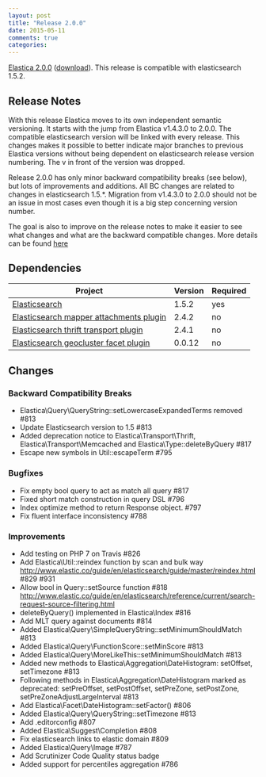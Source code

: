 ```yaml
---
layout: post
title: "Release 2.0.0"
date: 2015-05-11
comments: true
categories: 
---
```




[Elastica 2.0.0](https://github.com/ruflin/Elastica/tree/2.0.0) ([download](https://github.com/ruflin/Elastica/releases/tag/2.0.0)). This release is compatible with elasticsearch 1.5.2.

## Release Notes
With this release Elastica moves to its own independent semantic versioning. It starts with the jump from Elastica v1.4.3.0 to 2.0.0. The compatible elasticsearch version will be linked with every release. This changes makes it possible to better indicate major branches to previous Elastica versions without being dependent on elasticsearch release version numbering. The v in front of the version was dropped.

Release 2.0.0 has only minor backward compatibility breaks (see below), but lots of improvements and additions. All BC changes are related to changes in elasticsearch 1.5.*. Migration from v1.4.3.0 to 2.0.0 should not be an issue in most cases even though it is a big step concerning version number.

The goal is also to improve on the release notes to make it easier to see what changes and what are the backward compatible changes. More details can be found [here](https://github.com/ruflin/Elastica/issues/833)


## Dependencies

| Project | Version | Required |
|---------|---------|----------|
|[Elasticsearch](https://github.com/elasticsearch/elasticsearch/tree/v1.5.2)| 1.5.2 | yes
|[Elasticsearch mapper attachments plugin](https://github.com/elasticsearch/elasticsearch-mapper-attachments/tree/v2.4.2)|2.4.2|no
|[Elasticsearch thrift transport plugin](https://github.com/elasticsearch/elasticsearch-transport-thrift/tree/v2.4.1)|2.4.1|no
|[Elasticsearch geocluster facet plugin](https://github.com/zenobase/geocluster-facet/tree/0.0.12)|0.0.12|no



## Changes

### Backward Compatibility Breaks
- Elastica\Query\QueryString::setLowercaseExpandedTerms removed #813
- Update Elasticsearch version to 1.5 #813
- Added deprecation notice to Elastica\Transport\Thrift, Elastica\Transport\Memcached and Elastica\Type::deleteByQuery  #817
- Escape new symbols in Util::escapeTerm #795

### Bugfixes
- Fix empty bool query to act as match all query #817
- Fixed short match construction in query DSL #796
- Index optimize method to return Response object. #797
- Fix fluent interface inconsistency #788


### Improvements
- Add testing on PHP 7 on Travis #826
- Add Elastica\Util::reindex function by scan and bulk way http://www.elastic.co/guide/en/elasticsearch/guide/master/reindex.html #829 #931
- Allow bool in Query::setSource function #818 http://www.elastic.co/guide/en/elasticsearch/reference/current/search-request-source-filtering.html
- deleteByQuery() implemented in Elastica\Index #816
- Add MLT query against documents #814
- Added Elastica\Query\SimpleQueryString::setMinimumShouldMatch #813
- Added Elastica\Query\FunctionScore::setMinScore #813
- Added Elastica\Query\MoreLikeThis::setMinimumShouldMatch #813
- Added new methods to Elastica\Aggregation\DateHistogram: setOffset, setTimezone #813
- Following methods in Elastica\Aggregation\DateHistogram marked as deprecated: setPreOffset, setPostOffset, setPreZone, setPostZone, setPreZoneAdjustLargeInterval #813
- Add Elastica\Facet\DateHistogram::setFactor() #806
- Added Elastica\Query\QueryString::setTimezone #813
- Add .editorconfig #807
- Added Elastica\Suggest\Completion #808
- Fix elasticsearch links to elastic domain #809
- Added Elastica\Query\Image #787
- Add Scrutinizer Code Quality status badge
- Added support for percentiles aggregation #786

